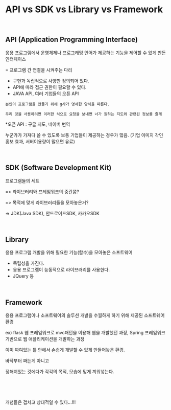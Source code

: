 # API vs SDK vs Library vs Framework

​    

## API (Application Programming Interface)

응용 프로그램에서 운영체제나 프로그래밍 언어가 제공하는 기능을 제어할 수 있게 만든 인터페이스

= 프로그램 간 연결을 시켜주는 다리

- 구현과 독립적으로 사양만 정의되어 있다.
- API에 따라 접근 권한이 필요할 수 있다.
- JAVA API, 여러 기업들의 오픈 API

`본인이 프로그램을 만들기 위해 g사가 명세한 양식을 따른다.`

`우리 것을 사용하려면 이러한 식으로 요청을 보내면 너가 원하는 지도와 관련된 정보를 줄게`

*오픈 API : 구글 지도, 네이버 번역

누군가가 가져다 쓸 수 있도록 보통 기업들이 제공하는 경우가 많음. (기업 이미지 각인 홍보 효과, 서버이용량이 많으면 유료)

​    

## SDK (Software Development Kit)

프로그램들의 세트

=> 라이브러리와 프레임워크의 중간쯤?

=> 목적에 맞게 라이브러리들을 모아놓은거?

=> JDK(Java SDK), 안드로이드SDK, 카카오SDK

​    

## Library

 응용 프로그램 개발을 위해 필요한 기능(함수)을 모아놓은 소프트웨어

- 독립성을 가진다.
- 응용 프로그램이 능동적으로 라이브러리를 사용한다.
- JQuery 등

​    

## Framework

응용 프로그램이나 소프트웨어의 솔루션 개발을 수월하게 하기 위해 제공된 소프트웨어 환경

ex) flask 웹 프레임워크로 mvc패턴을 이용해 웹을 개발했던 과정, Spring 프레임워크 기반으로 웹 애플리케이션을 개발하는 과정

이미 짜여있는 틀 안에서 손쉽게 개발할 수 있게 만들어놓은 환경.

바닥부터 짜는게 아니고 

정해져있는 것에다가 각각의 목적, 모습에 맞게 끼워넣는다.

​    

​    

개념들은 겹치고 상대적일 수 있다...!!!